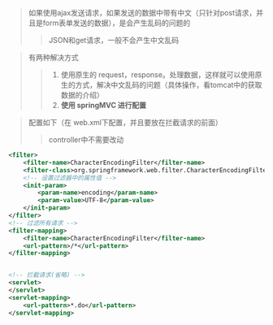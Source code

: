 > 如果使用ajax发送请求，如果发送的数据中带有中文（只针对post请求，并且是form表单发送的数据），是会产生乱码的问题的
>> JSON和get请求，一般不会产生中文乱码




> 有两种解决方式
>> 1. 使用原生的 request，response。处理数据，这样就可以使用原生的方式，解决中文乱码的问题（具体操作，看tomcat中的获取数据的介绍）
>> 2. **使用 springMVC 进行配置**


> 配置如下（在 web.xml下配置，并且要放在拦截请求的前面）
>> controller中不需要改动
```xml
<filter>
    <filter-name>CharacterEncodingFilter</filter-name>
    <filter-class>org.springframework.web.filter.CharacterEncodingFilter</filter-class>
    <!-- 设置过滤器中的属性值 -->
    <init-param>
        <param-name>encoding</param-name>
        <param-value>UTF-8</param-value>
    </init-param>
</filter>
<!-- 过滤所有请求 -->
<filter-mapping>
    <filter-name>CharacterEncodingFilter</filter-name>
    <url-pattern>/*</url-pattern>
</filter-mapping>


<!-- 拦截请求(省略) -->
<servlet>
</servlet>
<servlet-mapping>
    <url-pattern>*.do</url-pattern>
</servlet-mapping>
```